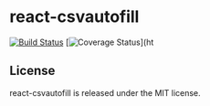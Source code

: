 # react-csvautofill

[![Build Status](https://travis-ci.org/angelamelinda/react-csvautofill.svg?branch=master)](https://travis-ci.org/angelamelinda/react-csvautofill)
[![Coverage Status](https://coveralls.io/repos/github/angelamelinda/react-csvautofill/badge.svg?branch=master)](ht

## License

react-csvautofill is released under the MIT license.
